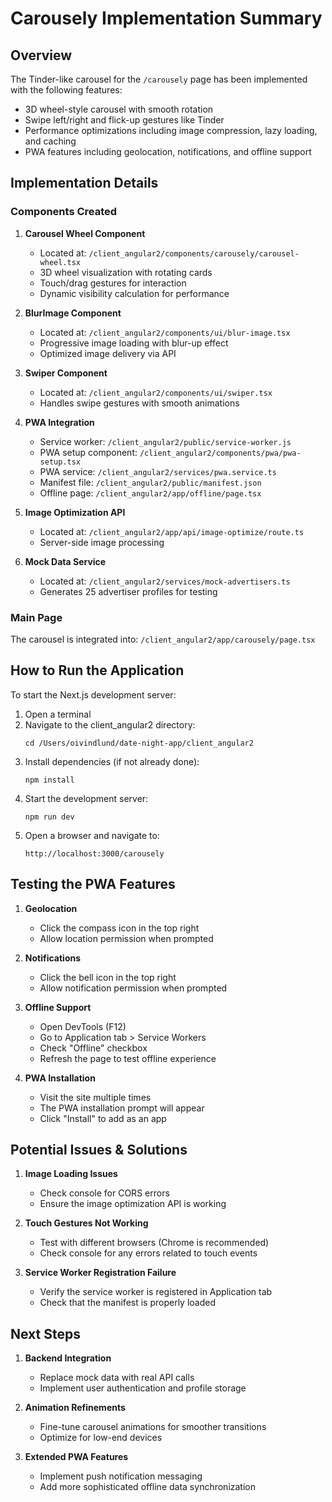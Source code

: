 # Carousely Implementation Summary

## Overview

The Tinder-like carousel for the `/carousely` page has been implemented with the following features:
- 3D wheel-style carousel with smooth rotation
- Swipe left/right and flick-up gestures like Tinder
- Performance optimizations including image compression, lazy loading, and caching
- PWA features including geolocation, notifications, and offline support

## Implementation Details

### Components Created
1. **Carousel Wheel Component**
   - Located at: `/client_angular2/components/carousely/carousel-wheel.tsx`
   - 3D wheel visualization with rotating cards
   - Touch/drag gestures for interaction
   - Dynamic visibility calculation for performance

2. **BlurImage Component**
   - Located at: `/client_angular2/components/ui/blur-image.tsx`
   - Progressive image loading with blur-up effect
   - Optimized image delivery via API

3. **Swiper Component**
   - Located at: `/client_angular2/components/ui/swiper.tsx`
   - Handles swipe gestures with smooth animations

4. **PWA Integration**
   - Service worker: `/client_angular2/public/service-worker.js`
   - PWA setup component: `/client_angular2/components/pwa/pwa-setup.tsx`
   - PWA service: `/client_angular2/services/pwa.service.ts`
   - Manifest file: `/client_angular2/public/manifest.json`
   - Offline page: `/client_angular2/app/offline/page.tsx`

5. **Image Optimization API**
   - Located at: `/client_angular2/app/api/image-optimize/route.ts`
   - Server-side image processing

6. **Mock Data Service**
   - Located at: `/client_angular2/services/mock-advertisers.ts`
   - Generates 25 advertiser profiles for testing

### Main Page
The carousel is integrated into: `/client_angular2/app/carousely/page.tsx`

## How to Run the Application

To start the Next.js development server:

1. Open a terminal
2. Navigate to the client_angular2 directory:
   ```
   cd /Users/oivindlund/date-night-app/client_angular2
   ```
3. Install dependencies (if not already done):
   ```
   npm install
   ```
4. Start the development server:
   ```
   npm run dev
   ```
5. Open a browser and navigate to:
   ```
   http://localhost:3000/carousely
   ```

## Testing the PWA Features

1. **Geolocation**
   - Click the compass icon in the top right
   - Allow location permission when prompted

2. **Notifications**
   - Click the bell icon in the top right
   - Allow notification permission when prompted

3. **Offline Support**
   - Open DevTools (F12)
   - Go to Application tab > Service Workers
   - Check "Offline" checkbox
   - Refresh the page to test offline experience

4. **PWA Installation**
   - Visit the site multiple times
   - The PWA installation prompt will appear
   - Click "Install" to add as an app

## Potential Issues & Solutions

1. **Image Loading Issues**
   - Check console for CORS errors
   - Ensure the image optimization API is working

2. **Touch Gestures Not Working**
   - Test with different browsers (Chrome is recommended)
   - Check console for any errors related to touch events

3. **Service Worker Registration Failure**
   - Verify the service worker is registered in Application tab
   - Check that the manifest is properly loaded

## Next Steps

1. **Backend Integration**
   - Replace mock data with real API calls
   - Implement user authentication and profile storage

2. **Animation Refinements**
   - Fine-tune carousel animations for smoother transitions
   - Optimize for low-end devices

3. **Extended PWA Features**
   - Implement push notification messaging
   - Add more sophisticated offline data synchronization
